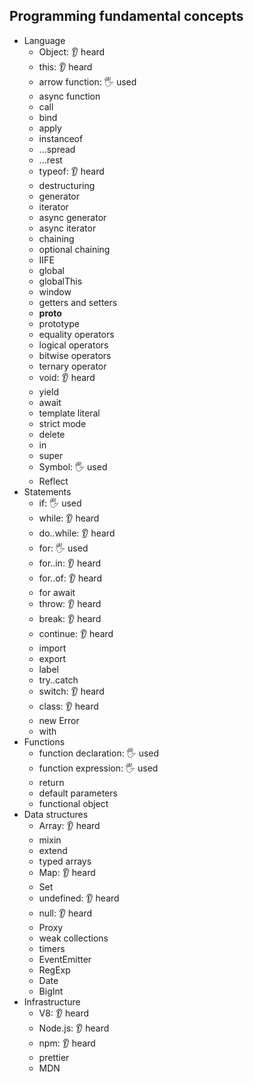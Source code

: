 ## Programming fundamental concepts

- Language
  - Object: 👂 heard
  - this: 👂 heard
  - arrow function: 🖐️ used
  - async function
  - call
  - bind
  - apply
  - instanceof
  - ...spread
  - ...rest
  - typeof: 👂 heard
  - destructuring
  - generator
  - iterator
  - async generator
  - async iterator
  - chaining
  - optional chaining
  - IIFE
  - global
  - globalThis
  - window
  - getters and setters
  - __proto__
  - prototype
  - equality operators
  - logical operators
  - bitwise operators
  - ternary operator
  - void: 👂 heard
  - yield
  - await
  - template literal
  - strict mode
  - delete
  - in
  - super
  - Symbol: 🖐️ used 
  - Reflect
- Statements
  - if: 🖐️ used
  - while:  👂 heard
  - do..while: 👂 heard
  - for: 🖐️ used 
  - for..in: 👂 heard
  - for..of: 👂 heard
  - for await
  - throw: 👂 heard
  - break:  👂 heard
  - continue: 👂 heard
  - import
  - export
  - label
  - try..catch
  - switch:  👂 heard
  - class: 👂 heard
  - new Error
  - with
- Functions
  - function declaration: 🖐️ used
  - function expression: 🖐️ used
  - return
  - default parameters
  - functional object
- Data structures
  - Array: 👂 heard
  - mixin
  - extend
  - typed arrays
  - Map: 👂 heard
  - Set
  - undefined: 👂 heard
  - null: 👂 heard
  - Proxy
  - weak collections
  - timers
  - EventEmitter
  - RegExp
  - Date
  - BigInt
- Infrastructure
  - V8:  👂 heard
  - Node.js: 👂 heard
  - npm: 👂 heard
  - prettier
  - MDN
